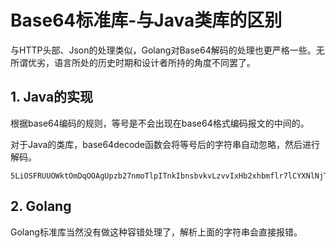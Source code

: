 ﻿# Base64标准库-与Java类库的区别 #

与HTTP头部、Json的处理类似，Golang对Base64解码的处理也更严格一些。无所谓优劣，语言所处的历史时期和设计者所持的角度不同罢了。

## 1. Java的实现 ##

根据base64编码的规则，等号是不会出现在base64格式编码报文的中间的。

对于Java的类库，base64decode函数会将等号后的字符串自动忽略，然后进行解码。

```
5LiOSFRUUOWktOmDqOOAgUpzb27nmoTlpITnkIbnsbvkvLzvvIxHb2xhbmflr7lCYXNlNjTop6PnoIHnmoTlpITnkIbkuZ/mm7TkuKXmoLzkuIDkupvjgILml6DmiYDosJPkvJjliqPvvIzor63oqIDmiYDlpITnmoTljoblj7Lml7bmnJ/lkozorr7orqHogIXmiYDmjIHnmoTop5LluqbkuI3lkIznvaLkuobjgIJlCg==test
```

## 2. Golang ##

Golang标准库当然没有做这种容错处理了，解析上面的字符串会直接报错。